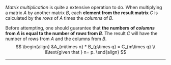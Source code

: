*Matrix multiplication* is quite a extensive operation to do. When multiplying a matrix $A$ by another matrix $B$, each **element from the result matrix** $C$ is calculated by the *rows* of $A$ times the *columns* of $B$.

Before attempting, one should guarantee that **the numbers of *columns* from $A$ is equal to the number of *rows* from $B$**. The result $C$ will have the number of rows from $A$ and the columns from $B$.
$$
\begin{align}
&A_{m\times n} * B_{p\times q} = C_{m\times q} \\
&\text{given that } n= p. 
\end{align}
$$
___
